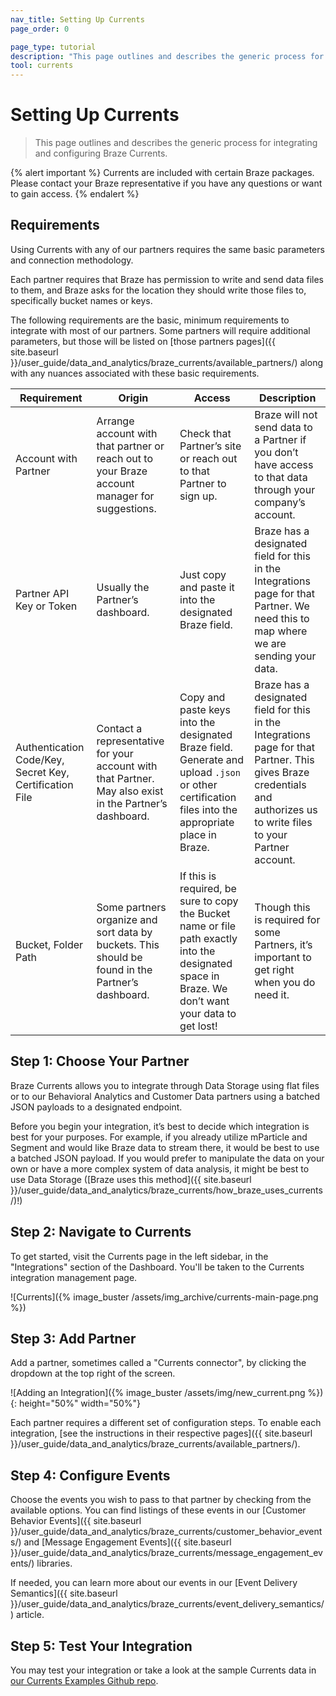 ```yaml
---
nav_title: Setting Up Currents
page_order: 0

page_type: tutorial
description: "This page outlines and describes the generic process for integrating and configuring Braze Currents."
tool: currents
---
```


# Setting Up Currents

> This page outlines and describes the generic process for integrating and configuring Braze Currents.

{% alert important %}
Currents are included with certain Braze packages. Please contact your Braze representative if you have any questions or want to gain access.
{% endalert %}

## Requirements

Using Currents with any of our partners requires the same basic parameters and connection methodology.

Each partner requires that Braze has permission to write and send data files to them, and Braze asks for the location they should write those files to, specifically bucket names or keys.

The following requirements are the basic, minimum requirements to integrate with most of our partners. Some partners will require additional parameters, but those will be listed on [those partners pages]({{ site.baseurl }}/user_guide/data_and_analytics/braze_currents/available_partners/) along with any nuances associated with these basic requirements.

| Requirement | Origin | Access | Description
|---|---|---|---|
| Account with Partner | Arrange account with that partner or reach out to your Braze account manager for suggestions. | Check that Partner’s site or reach out to that Partner to sign up. | Braze will not send data to a Partner if you don’t have access to that data through your company’s account.
| Partner API Key or Token | Usually the Partner’s dashboard. | Just copy and paste it into the designated Braze field. | Braze has a designated field for this in the Integrations page for that Partner. We need this to map where we are sending your data.
| Authentication Code/Key, Secret Key, Certification File | Contact a representative for your account with that Partner. May also exist in the Partner’s dashboard. | Copy and paste keys into the designated Braze field. Generate and upload `.json` or other certification files into the appropriate place in Braze. | Braze has a designated field for this in the Integrations page for that Partner. This gives Braze credentials and authorizes us to write files to your Partner account.
| Bucket, Folder Path | Some partners organize and sort data by buckets. This should be found in the Partner’s dashboard. | If this is required, be sure to copy the Bucket name or file path exactly into the designated space in Braze. We don’t want your data to get lost! | Though this is required for some Partners, it’s important to get right when you do need it. |


## Step 1: Choose Your Partner

Braze Currents allows you to integrate through Data Storage using flat files or to our Behavioral Analytics and Customer Data partners using a batched JSON payloads to a designated endpoint.  

Before you begin your integration, it’s best to decide which integration is best for your purposes. For example, if you already utilize mParticle and Segment and would like Braze data to stream there, it would be best to use a batched JSON payload. If you would prefer to manipulate the data on your own or have a more complex system of data analysis, it might be best to use Data Storage ([Braze uses this method]({{ site.baseurl }}/user_guide/data_and_analytics/braze_currents/how_braze_uses_currents/)!)

## Step 2: Navigate to Currents
To get started, visit the Currents page in the left sidebar, in the "Integrations" section of the Dashboard. You'll be taken to the Currents integration management page.

![Currents]({% image_buster /assets/img_archive/currents-main-page.png %})

## Step 3: Add Partner
Add a partner, sometimes called a "Currents connector", by clicking the dropdown at the top right of the screen.

![Adding an Integration]({% image_buster /assets/img/new_current.png %}){: height="50%" width="50%"}

Each partner requires a different set of configuration steps. To enable each integration, [see the instructions in their respective pages]({{ site.baseurl }}/user_guide/data_and_analytics/braze_currents/available_partners/).

## Step 4: Configure Events

Choose the events you wish to pass to that partner by checking from the available options. You can find listings of these events in our [Customer Behavior Events]({{ site.baseurl }}/user_guide/data_and_analytics/braze_currents/customer_behavior_events/) and [Message Engagement Events]({{ site.baseurl }}/user_guide/data_and_analytics/braze_currents/message_engagement_events/) libraries.

If needed, you can learn more about our events in our [Event Delivery Semantics]({{ site.baseurl }}/user_guide/data_and_analytics/braze_currents/event_delivery_semantics/) article.

## Step 5: Test Your Integration

You may test your integration or take a look at the sample Currents data in [our Currents Examples Github repo](https://github.com/Appboy/currents-examples).
